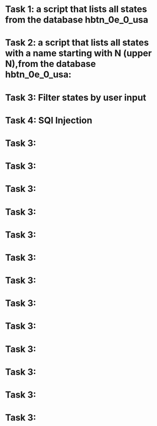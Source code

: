 # Task 1: a script that lists all states from the database hbtn_0e_0_usa
# Task 2: a script that lists all states with a name starting with N (upper N),from the database hbtn_0e_0_usa:
# Task 3: Filter states by user input
# Task 4: SQl Injection
# Task 3:
# Task 3:
# Task 3:
# Task 3:
# Task 3:
# Task 3:
# Task 3:
# Task 3:
# Task 3:
# Task 3:
# Task 3:
# Task 3:
# Task 3: